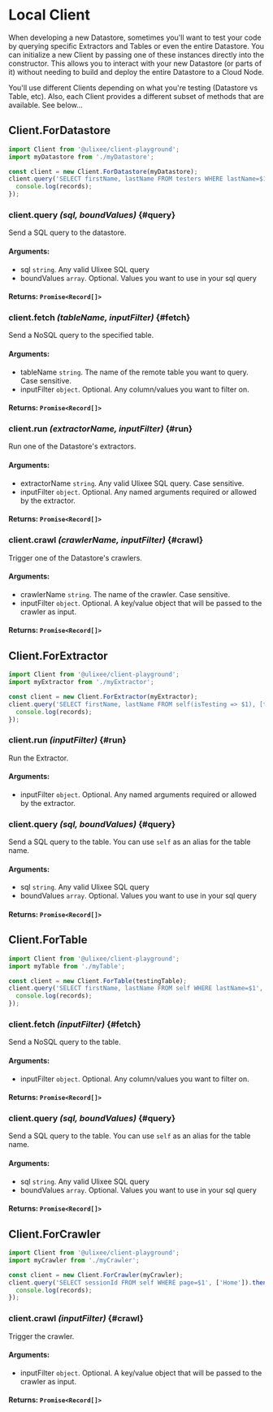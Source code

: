 # Local Client

When developing a new Datastore, sometimes you'll want to test your code by querying specific Extractors and Tables or even the entire Datastore. You can initialize a new Client by passing one of these instances directly into the constructor. This allows you to interact with your new Datastore (or parts of it) without needing to build and deploy the entire Datastore to a Cloud Node.

You'll use different Clients depending on what you're testing (Datastore vs Table, etc). Also, each Client provides a different subset of methods that are available. See below...

## Client.ForDatastore

```javascript
import Client from '@ulixee/client-playground';
import myDatastore from './myDatastore';

const client = new Client.ForDatastore(myDatastore);
client.query('SELECT firstName, lastName FROM testers WHERE lastName=$1', ['Jordan']).then(records => {
  console.log(records);
});
```

### client.query _(sql, boundValues)_ {#query}

Send a SQL query to the datastore. 

#### **Arguments**:

- sql `string`. Any valid Ulixee SQL query
- boundValues `array`. Optional. Values you want to use in your sql query

#### **Returns**: `Promise<Record[]>`

### client.fetch _(tableName, inputFilter)_ {#fetch}

Send a NoSQL query to the specified table.

#### **Arguments**:

- tableName `string`. The name of the remote table you want to query. Case sensitive.
- inputFilter `object`. Optional. Any column/values you want to filter on.

#### **Returns**: `Promise<Record[]>`


### client.run _(extractorName, inputFilter)_ {#run}

Run one of the Datastore's extractors.

#### **Arguments**:

- extractorName `string`. Any valid Ulixee SQL query. Case sensitive.
- inputFilter `object`. Optional. Any named arguments required or allowed by the extractor.

#### **Returns**: `Promise<Record[]>`


### client.crawl _(crawlerName, inputFilter)_ {#crawl}

Trigger one of the Datastore's crawlers.

#### **Arguments**:

- crawlerName `string`. The name of the crawler. Case sensitive.
- inputFilter `object`. Optional. A key/value object that will be passed to the crawler as input.

#### **Returns**: `Promise<Record[]>`
 

## Client.ForExtractor

```javascript
import Client from '@ulixee/client-playground';
import myExtractor from './myExtractor';

const client = new Client.ForExtractor(myExtractor);
client.query('SELECT firstName, lastName FROM self(isTesting => $1), [true]).then(records => {
  console.log(records);
});
```

### client.run _(inputFilter)_ {#run}

Run the Extractor.

#### **Arguments**:

- inputFilter `object`. Optional. Any named arguments required or allowed by the extractor.


### client.query _(sql, boundValues)_ {#query}

Send a SQL query to the table. You can use `self` as an alias for the table name.

#### **Arguments**:

- sql `string`. Any valid Ulixee SQL query
- boundValues `array`. Optional. Values you want to use in your sql query

#### **Returns**: `Promise<Record[]>`



## Client.ForTable

```javascript
import Client from '@ulixee/client-playground';
import myTable from './myTable';

const client = new Client.ForTable(testingTable);
client.query('SELECT firstName, lastName FROM self WHERE lastName=$1', ['Jordan']).then(records => {
  console.log(records);
});
```

### client.fetch _(inputFilter)_ {#fetch}

Send a NoSQL query to the table.

#### **Arguments**:

- inputFilter `object`. Optional. Any column/values you want to filter on.

#### **Returns**: `Promise<Record[]>`



### client.query _(sql, boundValues)_ {#query}

Send a SQL query to the table. You can use `self` as an alias for the table name.

#### **Arguments**:

- sql `string`. Any valid Ulixee SQL query
- boundValues `array`. Optional. Values you want to use in your sql query

#### **Returns**: `Promise<Record[]>`



## Client.ForCrawler

```javascript
import Client from '@ulixee/client-playground';
import myCrawler from './myCrawler';

const client = new Client.ForCrawler(myCrawler);
client.query('SELECT sessionId FROM self WHERE page=$1', ['Home']).then(records => {
  console.log(records);
});
```

### client.crawl _(inputFilter)_ {#crawl}

Trigger the crawler.

#### **Arguments**:

- inputFilter `object`. Optional. A key/value object that will be passed to the crawler as input.

#### **Returns**: `Promise<Record[]>`
